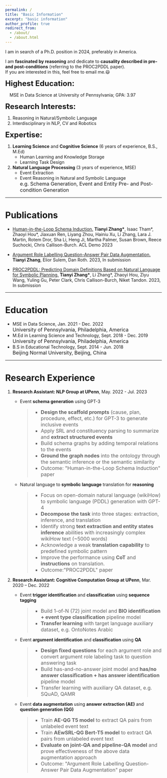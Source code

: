 ```yaml
---
permalink: /
title: "Basic Information"
excerpt: "basic information"
author_profile: true
redirect_from: 
  - /about/
  - /about.html
---
```

I am in search of a Ph.D. position in 2024, preferably in America.

I am <b>fascinated by reasoning</b> and dedicate to <b>causality described in pre- and post-conditions</b> (referring to the PROC2PDDL paper).<br>If you are interested in this, feel free to email me.&#128515;
<!-- <a href="https://tianyi0608.github.io/tianyizhang/files/proc2pddl.pdf"> -->

**<font size=5>Highest Education:</font>**

&emsp;MSE in Data Science at University of Pennsylvania;  GPA: 3.97

**<font size=5>Research Interests:</font>**
1. Reasoning in Natural/Symbolic Language
2. Interdisciplinary in NLP, CV and Robotics

**<font size=5>Expertise:</font>**
1. **Learning Science** and **Cognitive Science** (6 years of experience, B.S., M.Ed)
    - Human Learning and Knowledge Storage
    - Learning Task Design
2. **Natural Language Processing** (3 years of experience, MSE)
    - Event Extraction
    - Event Reasoning in Natural and Symbolic Language<br>
      <font size=3>e.g. Schema Generation, Event and Entity Pre- and Post-condition Generation</font>

------

# Publications
- [Human-in-the-Loop Schema Induction.](https://aclanthology.org/2023.acl-demo.1.pdf)
    **Tianyi Zhang\***, Isaac Tham\*, Zhaoyi Hou\*, Jiaxuan Ren, Liyang Zhou, Hainiu Xu, Li Zhang, Lara J. Martin, Rotem Dror, Sha Li, Heng Ji, Martha Palmer, Susan Brown, Reece Suchocki, Chris Callison-Burch. ACL Demo 2023

- [Argument Role Labelling Question-Answer Pair Data Augmentation.](https://tianyi0608.github.io/tianyizhang/files/AE-QG.pdf)
    **Tianyi Zhang**, Elior Sulem, Dan Roth. 2023, In submission

- [PROC2PDDL: Predicting Domain Definitions Based on Natural Language for Symbolic Planning.](https://tianyi0608.github.io/tianyizhang/files/proc2pddl.pdf)
    **Tianyi Zhang\***, Li Zhang\*, Zhaoyi Hou, Ziyu Wang, Yuling Gu, Peter Clark, Chris Callison-Burch, Niket Tandon. 2023, In submission
    <!-- <br>**Not publicly available currently**, please email me if you are interested in it. -->

<!-- https://tianyi0608.github.io/tianyizhang/files/proc2pddl.pdf -->

------

# Education
  - MSE in Data Science,   Jan. 2021 - Dec. 2022<br>
    <font size=3>University of Pennsylvania, Philadelphia, America</font>
  - M.Ed in Learning Science and Technology,   Sept. 2018 - Dec. 2019<br>
    <font size=3>University of Pennsylvania, Philadelphia, America</font>
  - B.S in Educational Technology,   Sept. 2014 - Jun. 2018<br>
    <font size=3>Beijing Normal University, Beijing, China</font>

------

# Research Experience

1. **Research Assistant: NLP Group at UPenn**, May. 2022 - Jul. 2023
    - Event **schema generation** using GPT-3
      <blockquote style="font-style:normal;"><font size=3>
        <ul>
        <li><strong>Design the scaffold prompts</strong> (cause, plan, procedure, effect, etc.) for GPT-3 to generate inclusive events</li>
        <li>Apply SRL and constituency parsing to summarize and <strong>extract structured events</strong></li>
        <li>Build schema graphs by adding temporal relations to the events</li>
        <li><strong>Ground the graph nodes</strong> into the ontology through the semantic inference or the semantic similarity</li>
        <li>Outcome: "Human-in-the-Loop Schema Induction" paper</li>
        </ul>
      </font></blockquote>
    - Natural language to **symbolic language** translation for **reasoning**
      <blockquote style="font-style:normal;"><font size=3>
        <ul>
        <li>Focus on open-domain natural language (wikiHow) to symbolic language (PDDL) generation with GPT-4</li>
        <li><strong>Decompose the task</strong> into three stages: extraction, inference, and translation</li>
        <li>Identify strong <strong>text extraction and entity states inference</strong> abilities with increasingly complex wikiHow text (~5000 words)</li>
        <li>Acknowledge a weak <strong>translation capability</strong> to predefined symbolic pattern</li>
        <li>Improve the performance using <strong>CoT</strong> and <strong>instructions</strong> on translation.</li>
        <li>Outcome:"PROC2PDDL" paper</li>
        </ul>
      </font></blockquote>

2. **Research Assistant: Cognitive Computation Group at UPenn**, Mar. 2020 – Dec. 2022   
    - Event **trigger identification** and **classification** using **sequence tagging**
      <blockquote style="font-style:normal;"><font size=3>
        <ul>
        <li>Build 1-of-N (72) joint model and <strong>BIO identification + event type classification</strong> pipeline model</li>
        <li><strong>Transfer learning</strong> with target language auxiliary dataset, e.g. OntoNotes Arabic</li>
        </ul>
      </font></blockquote>
    - Event **argument identification** and **classification** using **QA**
        <blockquote style="font-style:normal;"><font size=3>
        <ul>
        <li><strong>Design fixed questions</strong> for each argument role and convert argument role labeling task to question answering task</li>
        <li>Build has-and-no-answer joint model and <strong>has/no answer classification + has answer identification</strong> pipeline model</li>
        <li>Transfer learning with auxiliary QA dataset, e.g. SQuAD, QAMR</li>
        </ul>
      </font></blockquote>
    - Event **data augmentation** using **answer extraction (AE)** and **question generation (QG)**
        <blockquote style="font-style:normal;"><font size=3>
        <ul>
        <li>Train <strong>AE-QG T5 model</strong> to extract QA pairs from unlabeled event text</li>
        <li>Train <strong>AEwSRL-QG Bert-T5 model</strong> to extract QA pairs from unlabeled event text</li>
        <li><strong>Evaluate on joint-QA and pipeline-QA model</strong> and prove effectiveness of the above data augmentation approach</li>
        <li>Outcome: "Argument Role Labelling Question-Answer Pair Data Augmentation" paper</li>
        </ul>
      </font></blockquote>

